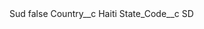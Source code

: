 <?xml version="1.0" encoding="UTF-8"?>
<CustomMetadata xmlns="http://soap.sforce.com/2006/04/metadata" xmlns:xsi="http://www.w3.org/2001/XMLSchema-instance" xmlns:xsd="http://www.w3.org/2001/XMLSchema">
    <label>Sud</label>
    <protected>false</protected>
    <values>
        <field>Country__c</field>
        <value xsi:type="xsd:string">Haiti</value>
    </values>
    <values>
        <field>State_Code__c</field>
        <value xsi:type="xsd:string">SD</value>
    </values>
</CustomMetadata>
